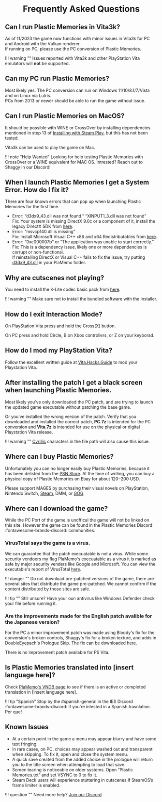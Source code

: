 <script>
    document.addEventListener("DOMContentLoaded", function() {
    document.querySelectorAll(".md-ellipsis").forEach(el => {
        if (el.textContent.trim() === "Plastic Memories Visual Novel") {
            el.style.display = "none";
        }
    });
});
</script>
<style>
  h1 { text-align: center; }
</style>
# Frequently Asked Questions  
## Can I run Plastic Memories in Vita3k?  
As of 11/2023 the game now functions with minor issues in Vita3k for PC and Android with the Vulkan renderer.   
If running on PC, please use the PC conversion of Plastic Memories.

!!! warning ""
    Issues reported with Vita3k and other PlayStation Vita emulators will **not** be supported.

## Can my PC run Plastic Memories?  
Most likely yes. The PC conversion can run on Windows 11/10/8.1/7/Vista and on Linux via Lutris.  
PCs from 2013 or newer should be able to run the game without issue.

## Can I run Plastic Memories on MacOS?  
It should be possible with WINE or CrossOver by installing dependencies mentioned in step 13 of [Installing with Steam Play](/install-guide/steam), but this has not been tested.

Vita3k can be used to play the game on Mac. 

!!! note "Help Wanted"
    Looking for help testing Plastic Memories with CrossOver or a WINE equivalent for MAC OS. Intrested? Reach out to Shaggy in our Discord!

## When I launch Plastic Memories I get a System Error. How do I fix it?  
There are four known errors that can pop up when launching Plastic Memories for the first time.

* Error: “d3dx9\_43.dll was not found.” “XINPUT1\_3.dll was not found”  
  Fix: Your system is missing DirectX 9.0c or a component of it, install the legacy DirectX SDK from [here](https://www.microsoft.com/en-us/download/details.aspx?id=35).  
* Error: “msvcp140.dll is missing”  
  Fix: Install Microsoft Visual C++ x86 and x64 Redistributables from [here](https://learn.microsoft.com/en-US/cpp/windows/latest-supported-vc-redist?view=msvc-170).  
* Error: “0xc000007b” or “The application was unable to start correctly.”  
  Fix: This is a dependency issue, likely one or more dependencies is corrupt or non-functional.  
  If reinstalling DirectX or Visual C++ fails to fix the issue, try putting [d3dx9\_43.dll](https://github.com/Shaggythecat/PlaMemo-Manual-Files/raw/main/DLL/D3DX9_43.dll) in your PlaMemo folder.

## Why are cutscenes not playing?  
You need to install the K-Lite codec basic pack from [here](https://codecguide.com/download_k-lite_codec_pack_basic.htm).

!!! warning ""
    Make sure not to install the bundled software with the installer.

## How do I exit Interaction Mode?
On PlayStation Vita press and hold the Cross(X) button.  

On PC press and hold Circle, B on Xbox controllers, or Z on your keyborad.

## How do I mod my PlayStation Vita?  
Follow the excellent written guide at [Vita.Hacks.Guide](https://vita.hacks.guide/) to mod your Playstation Vita. 

## After installing the patch I get a black screen when launching Plastic Memories.  
Most likely you’ve only downloaded the PC patch, and are trying to launch the updated game executable without patching the base game.

Or you’ve installed the wrong version of the patch. Verify that you downloaded and installed the correct patch, **PC.7z** is intended for the PC conversion and **Vita.7z** is intended for use on the physical or digital Playstation Vita release.

!!! warning ""
    [Cyrillic](https://en.wikipedia.org/wiki/Cyrillic_script) characters in the file path will also cause this issue.

## Where can I buy Plastic Memories?  
Unfortunately you can no longer easily buy Plastic Memories, because it has been delisted from the [PSN Store](https://www.jp.playstation.com/software/title/jp0745pcsg00931_00plasticmemoriesv.html). At the time of writing, you can buy a physical copy of Plastic Memories on Ebay for about $120-$200 USD.

Please support MAGES by purchasing their visual novels on PlayStation, Nintendo Switch, [Steam](https://store.steampowered.com/curator/34514991-Science-Adventure-Series/), DMM, or [GOG](https://www.gog.com/en/game/chaos_head_noah).

## Where can I download the game?
While the PC Port of the game is unoffical the game will not be linked on this site. However the game can be found in the Plastic Memories Discord :fontawesome-brands-discord: communities.

### VirusTotal says the game is a virus.
We can guarantee that the patch execuatable is not a virus. While some security vendoers my flag PlaMemo's execuatable as a virus it is marked as safe by major security venders like Google and Microsoft. You can view the executable's report of VirusTotal [here](https://www.virustotal.com/gui/file/955fcad95b0c5f2f253a1a3a7483d5be7935684df822079a49f5ba4ac52e628e).

!!! danger ""
    Do not download pre-patched versions of the game, there are several sites that distribute the game pre-patched. We cannot confirm if the content distributed by those sites are safe.

!!! tip ""
    Still unsure? Have your oun antivirus like Windows Defender check your file before running it.

### Are the improvements made for the English patch avalible for the Japanese version?
For the PC a minor improvement patch was made using Bloody's fix for the conversion's broken controls, Shaggy's fix for a broken texture, and adds in DoubleEyepach's Prologue Skip. The fix can be downloaded [here](/assets/Keyboard_Fix.zip).

There is no improvement patch available for PS Vita.

## Is Plastic Memories  translated into [insert language here]?
Check [PlaMemo's VNDB page](https://vndb.org/v19441) to see if there is an active or completed translation in [insert language here].
<!-- If not head on over to [Project Resources](/resources.md) to start your several month to multi-year journey to translate the visual novel of all time. -->

!!! tip "Spanish"
    Stop by the #spanish-general in the IES Discord :fontawesome-brands-discord: if you're intested in a Spanish trasnlation. Por que!

## Known Issues

* At a certain point in the game a menu may appear blurry and have some text fringing.  
* In rare cases, on PC, choices may appear washed out and transparent when skipping. To fix it, open and close the system menu.  
* A quick save created from the added choice in the prologue will return you to the title screen when attempting to load that save.  
* Screen tearing is noticeable on older systems. Open “Plastic Memories.txt” and set VSYNC to 0 to fix it.  
* Steam Deck users will experience stuttering in cutscenes if SteamOS’s frame limiter is enabled. 

!!! question ""
    Need more help? [Join our Discord](https://discord.gg/Cpshet4QYH)